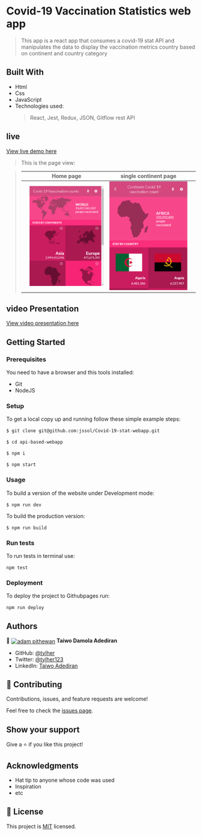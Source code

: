 # Covid-19 Vaccination Statistics web app

> This app is a react app that consumes a covid-19 stat API and manipulates the data to display the vaccination metrics country based on continent and country category

## Built With

- Html
- Css
- JavaScript
- Technologies used:
  > React,
  > Jest,
  > Redux,
  > JSON,
  > Gitflow
  > rest API

## live
[View live demo here]()

>  This is the page view:

> |     | Home page                      | single continent page                    |     |
> | --- | ----------------------------------- | ------------------------------------ | --- |
> |     | ![Screenshot1](./src/images/Homepage_Screenshot.png) | ![Screenshot2](./src/images/continent-section.png) |

## video Presentation
[View video presentation here]()

## Getting Started

### Prerequisites

You need to have a browser and this tools installed:

- Git
- NodeJS

### Setup

To get a local copy up and running follow these simple example steps:

```
$ git clone git@github.com:jssol/Covid-19-stat-webapp.git
```

```
$ cd api-based-webapp
```

```
$ npm i
```

```
$ npm start
```

### Usage

To build a version of the website under Development mode:

```
$ npm run dev
```

To build the production version:

```
$ npm run build
```

### Run tests

To run tests in terminal use:

```
npm test
```

### Deployment

To deploy the project to Githubpages run:

```
npm run deploy
```

## Authors

👤 <a href="https://github.com/tylher" target="blank"><img align="center"
      src="https://user-images.githubusercontent.com/57408419/163676887-390d6032-6720-42bb-ad16-f8e199d6f2fa.jpg"
      alt="adam pithewan" height="50" width="50"/></a> **Taiwo Damola Adediran**

- GitHub: [@tylher](https://github.com/tylher)
- Twitter: [@tylher123](https://twitter.com/tylher123)
- LinkedIn: [Taiwo Adediran](https://www.linkedin.com/in/taiwo-adediran-327654127/)

## 🤝 Contributing

Contributions, issues, and feature requests are welcome!

Feel free to check the [issues page](../../issues/).

## Show your support

Give a ⭐️ if you like this project!

## Acknowledgments

- Hat tip to anyone whose code was used
- Inspiration
- etc

## 📝 License

This project is [MIT](./MIT.md) licensed.
